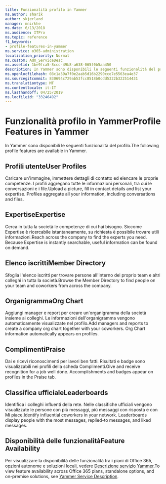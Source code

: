 ```yaml
---
title: Funzionalità profilo in Yammer
ms.author: sharik
author: skjerland
manager: mnirkhe
ms.date: 6/13/2018
ms.audience: ITPro
ms.topic: reference
f1_keywords:
- profile-features-in-yammer
ms.service: o365-administration
localization_priority: Normal
ms.custom: Adm_ServiceDesc
ms.assetid: 1be9fca5-8ccc-49b8-a638-065f0b5aa450
description: In Yammer sono disponibili le seguenti funzionalità del profilo.
ms.openlocfilehash: 08c1a39a7f0e2aab5d16b2290cce7e5563ea4e37
ms.sourcegitcommit: 830694c729ab53fcc8518b0cdd5322b322514431
ms.translationtype: MT
ms.contentlocale: it-IT
ms.lasthandoff: 04/25/2019
ms.locfileid: "33246492"
---
```

# <a name="profile-features-in-yammer"></a><span data-ttu-id="2c29f-103">Funzionalità profilo in Yammer</span><span class="sxs-lookup"><span data-stu-id="2c29f-103">Profile Features in Yammer</span></span>

<span data-ttu-id="2c29f-104">In Yammer sono disponibili le seguenti funzionalità del profilo.</span><span class="sxs-lookup"><span data-stu-id="2c29f-104">The following profile features are available in Yammer.</span></span>
  
## <a name="user-profiles"></a><span data-ttu-id="2c29f-105">Profili utente</span><span class="sxs-lookup"><span data-stu-id="2c29f-105">User Profiles</span></span>
<span data-ttu-id="2c29f-106"><a name="bkmk_UserProfiles"> </a></span><span class="sxs-lookup"><span data-stu-id="2c29f-106"></span></span>

<span data-ttu-id="2c29f-p101">Caricare un'immagine, immettere dettagli di contatto ed elencare le proprie competenze. I profili aggregano tutte le informazioni personali, tra cui le conversazioni e i file.</span><span class="sxs-lookup"><span data-stu-id="2c29f-p101">Upload a picture, fill in contact details and list your expertise. Profiles aggregate all your information, including conversations and files.</span></span>
  
## <a name="expertise"></a><span data-ttu-id="2c29f-109">Expertise</span><span class="sxs-lookup"><span data-stu-id="2c29f-109">Expertise</span></span>
<span data-ttu-id="2c29f-110"><a name="bkmk_Expertise"> </a></span><span class="sxs-lookup"><span data-stu-id="2c29f-110"></span></span>

<span data-ttu-id="2c29f-p102">Cerca in tutta la società le competenze di cui hai bisogno. Siccome Expertise è ricercabile istantaneamente, su richiesta è possibile trovare utili informazioni.</span><span class="sxs-lookup"><span data-stu-id="2c29f-p102">Reach across the company to find the experts you need. Because Expertise is instantly searchable, useful information can be found on demand.</span></span>
  
## <a name="member-directory"></a><span data-ttu-id="2c29f-113">Elenco iscritti</span><span class="sxs-lookup"><span data-stu-id="2c29f-113">Member Directory</span></span>
<span data-ttu-id="2c29f-114"><a name="bkmk_MemberDirectory"> </a></span><span class="sxs-lookup"><span data-stu-id="2c29f-114"></span></span>

<span data-ttu-id="2c29f-115">Sfoglia l'elenco iscritti per trovare persone all'interno del proprio team e altri colleghi in tutta la società.</span><span class="sxs-lookup"><span data-stu-id="2c29f-115">Browse the Member Directory to find people on your team and coworkers from across the company.</span></span>
  
## <a name="org-chart"></a><span data-ttu-id="2c29f-116">Organigramma</span><span class="sxs-lookup"><span data-stu-id="2c29f-116">Org Chart</span></span>
<span data-ttu-id="2c29f-117"><a name="bkmk_OrgChart"> </a></span><span class="sxs-lookup"><span data-stu-id="2c29f-117"></span></span>

<span data-ttu-id="2c29f-p103">Aggiungi manager e report per creare un'organigramma della società insieme ai colleghi. Le informazioni dell'organigramma vengono automaticamente visualizzate nel profilo.</span><span class="sxs-lookup"><span data-stu-id="2c29f-p103">Add managers and reports to create a company org chart together with your coworkers. Org Chart information automatically appears on profiles.</span></span>
  
## <a name="praise"></a><span data-ttu-id="2c29f-120">Complimenti</span><span class="sxs-lookup"><span data-stu-id="2c29f-120">Praise</span></span>
<span data-ttu-id="2c29f-121"><a name="bkmk_Praise"> </a></span><span class="sxs-lookup"><span data-stu-id="2c29f-121"></span></span>

<span data-ttu-id="2c29f-p104">Dai e ricevi riconoscimenti per lavori ben fatti. Risultati e badge sono visualizzabili nei profili della scheda Complimenti.</span><span class="sxs-lookup"><span data-stu-id="2c29f-p104">Give and receive recognition for a job well done. Accomplishments and badges appear on profiles in the Praise tab.</span></span>
  
## <a name="leaderboards"></a><span data-ttu-id="2c29f-124">Classifica ufficiale</span><span class="sxs-lookup"><span data-stu-id="2c29f-124">Leaderboards</span></span>
<span data-ttu-id="2c29f-125"><a name="bkmk_Leaderboards"> </a></span><span class="sxs-lookup"><span data-stu-id="2c29f-125"></span></span>

<span data-ttu-id="2c29f-p105">Identifica i colleghi influenti della rete. Nelle classifiche ufficiali vengono visualizzate le persone con più messaggi, più messaggi con risposta e con Mi piace.</span><span class="sxs-lookup"><span data-stu-id="2c29f-p105">Identify influential coworkers in your network. Leaderboards display people with the most messages, replied-to messages, and liked messages.</span></span>
  
## <a name="feature-availability"></a><span data-ttu-id="2c29f-128">Disponibilità delle funzionalità</span><span class="sxs-lookup"><span data-stu-id="2c29f-128">Feature Availability</span></span>
<span data-ttu-id="2c29f-129"><a name="bkmk_Leaderboards"> </a></span><span class="sxs-lookup"><span data-stu-id="2c29f-129"></span></span>

<span data-ttu-id="2c29f-130">Per visualizzare la disponibilità delle funzionalità tra i piani di Office 365, opzioni autonome e soluzioni locali, vedere [Descrizione servizio Yammer](yammer-service-description.md).</span><span class="sxs-lookup"><span data-stu-id="2c29f-130">To view feature availability across Office 365 plans, standalone options, and on-premise solutions, see [Yammer Service Description](yammer-service-description.md).</span></span>
  

